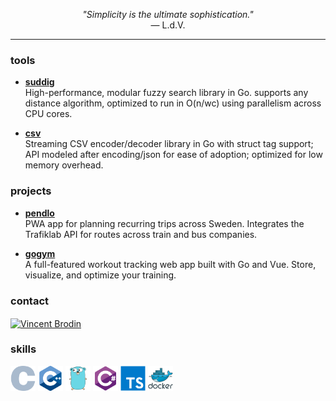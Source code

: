 <p align="center"><i>"Simplicity is the ultimate sophistication."</i><br>— L.d.V.</p>

---

### tools

- [**suddig**](https://github.com/VincentBrodin/suddig)  
High-performance, modular fuzzy search library in Go. supports any distance algorithm, optimized to run in O(n/wc) using parallelism across CPU cores.

- [**csv**](https://github.com/VincentBrodin/csv)  
Streaming CSV encoder/decoder library in Go with struct tag support; API modeled after encoding/json for ease of adoption; optimized for low memory overhead.


### projects

- [**pendlo**](https://github.com/VincentBrodin/pendlo)  
PWA app for planning recurring trips across Sweden. Integrates the Trafiklab API for routes across train and bus companies.

- [**gogym**](https://github.com/VincentBrodin/gogym)  
A full-featured workout tracking web app built with Go and Vue. Store, visualize, and optimize your training.

### contact

<p align="left">
<a href="https://linkedin.com/in/vincent-brodin-820051242" target="_blank">
<img align="center" src="https://raw.githubusercontent.com/rahuldkjain/github-profile-readme-generator/master/src/images/icons/Social/linked-in-alt.svg" alt="Vincent Brodin" height="30" width="40" />
</a>
</p>

### skills

<p align="left">
<img src="https://raw.githubusercontent.com/devicons/devicon/master/icons/c/c-original.svg" alt="C" width="40" height="40"/>
<img src="https://raw.githubusercontent.com/devicons/devicon/master/icons/cplusplus/cplusplus-original.svg" alt="C++" width="40" height="40"/>
<img src="https://raw.githubusercontent.com/devicons/devicon/master/icons/go/go-original.svg" alt="Go" width="40" height="40"/>
<img src="https://raw.githubusercontent.com/devicons/devicon/master/icons/csharp/csharp-original.svg" alt="C#" width="40" height="40"/>
<img src="https://raw.githubusercontent.com/devicons/devicon/master/icons/typescript/typescript-original.svg" alt="TS" width="40" height="40"/>
<img src="https://raw.githubusercontent.com/devicons/devicon/master/icons/docker/docker-original-wordmark.svg" alt="Docker" width="40" height="40"/>
</p>

